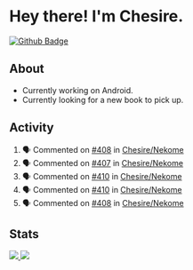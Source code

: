 # Hey there! I'm Chesire.

[![Github Badge](https://img.shields.io/badge/-Github-000?style=flat-square&logo=Github&logoColor=white&link=https://github.com/chesire)](https://github.com/chesire)

## About

<!-- Uses https://github.com/Chesire/natemoo-re -->
* Currently working on Android.
* Currently looking for a new book to pick up.
<!--
* Currently listening to: 
<a href="https://natemoo-re-iirbxe7wf.vercel.app/now-playing?open">
    <img src="https://natemoo-re-iirbxe7wf.vercel.app/now-playing" width="256" height="64" alt="Now Playing">
</a>  
-->

## Activity

<!-- Uses https://github.com/jamesgeorge007/github-activity-readme -->
<!--START_SECTION:activity-->
1. 🗣 Commented on [#408](https://github.com/Chesire/Nekome/issues/408) in [Chesire/Nekome](https://github.com/Chesire/Nekome)
2. 🗣 Commented on [#407](https://github.com/Chesire/Nekome/issues/407) in [Chesire/Nekome](https://github.com/Chesire/Nekome)
3. 🗣 Commented on [#410](https://github.com/Chesire/Nekome/issues/410) in [Chesire/Nekome](https://github.com/Chesire/Nekome)
4. 🗣 Commented on [#410](https://github.com/Chesire/Nekome/issues/410) in [Chesire/Nekome](https://github.com/Chesire/Nekome)
5. 🗣 Commented on [#408](https://github.com/Chesire/Nekome/issues/408) in [Chesire/Nekome](https://github.com/Chesire/Nekome)
<!--END_SECTION:activity-->

## Stats

<a href="https://github-readme-stats.vercel.app/api/top-langs/?username=chesire&theme=tokyonight">
    <img src="https://github-readme-stats.vercel.app/api/top-langs/?username=chesire&layout=compact&theme=tokyonight" >
</a>
<a href="https://github-readme-stats.vercel.app/api?username=chesire&show_icons=true&theme=tokyonight">
    <img src="https://github-readme-stats.vercel.app/api?username=chesire&show_icons=true&theme=tokyonight" >
</a>  
